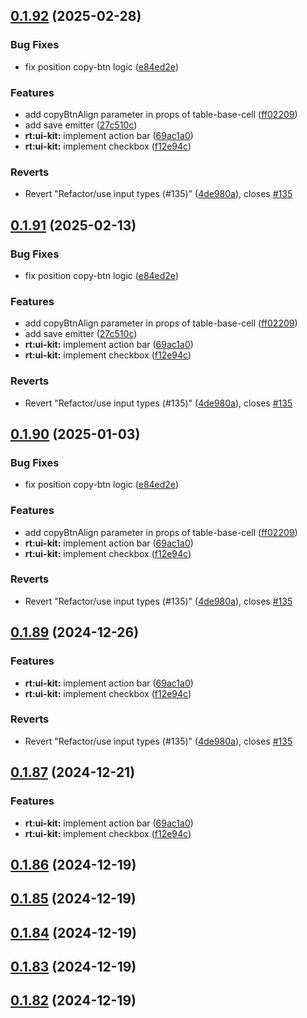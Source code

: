 ## [0.1.92](https://github.com/Eyhenij/rt-tools/compare/0.1.81...0.1.92) (2025-02-28)

### Bug Fixes

- fix position copy-btn logic ([e84ed2e](https://github.com/Eyhenij/rt-tools/commit/e84ed2e94e7e91f521010e940454b28f7a055c46))

### Features

- add copyBtnAlign parameter in props of table-base-cell ([ff02209](https://github.com/Eyhenij/rt-tools/commit/ff0220986c0a91555afae8a31e09a813ca7e12ce))
- add save emitter ([27c510c](https://github.com/Eyhenij/rt-tools/commit/27c510c9d9898cfbce4d36534f5ed012fd6ff959))
- **rt:ui-kit:** implement action bar ([69ac1a0](https://github.com/Eyhenij/rt-tools/commit/69ac1a0afb37d090a9fe11e3d662d8a7437d049b))
- **rt:ui-kit:** implement checkbox ([f12e94c](https://github.com/Eyhenij/rt-tools/commit/f12e94c7cd735f1931bfb59a4efbdd346886b412))

### Reverts

- Revert "Refactor/use input types (#135)" ([4de980a](https://github.com/Eyhenij/rt-tools/commit/4de980ade8e805e596f74a15f6752c6a837d7ffe)), closes [#135](https://github.com/Eyhenij/rt-tools/issues/135)

## [0.1.91](https://github.com/Eyhenij/rt-tools/compare/0.1.81...0.1.91) (2025-02-13)

### Bug Fixes

- fix position copy-btn logic ([e84ed2e](https://github.com/Eyhenij/rt-tools/commit/e84ed2e94e7e91f521010e940454b28f7a055c46))

### Features

- add copyBtnAlign parameter in props of table-base-cell ([ff02209](https://github.com/Eyhenij/rt-tools/commit/ff0220986c0a91555afae8a31e09a813ca7e12ce))
- add save emitter ([27c510c](https://github.com/Eyhenij/rt-tools/commit/27c510c9d9898cfbce4d36534f5ed012fd6ff959))
- **rt:ui-kit:** implement action bar ([69ac1a0](https://github.com/Eyhenij/rt-tools/commit/69ac1a0afb37d090a9fe11e3d662d8a7437d049b))
- **rt:ui-kit:** implement checkbox ([f12e94c](https://github.com/Eyhenij/rt-tools/commit/f12e94c7cd735f1931bfb59a4efbdd346886b412))

### Reverts

- Revert "Refactor/use input types (#135)" ([4de980a](https://github.com/Eyhenij/rt-tools/commit/4de980ade8e805e596f74a15f6752c6a837d7ffe)), closes [#135](https://github.com/Eyhenij/rt-tools/issues/135)

## [0.1.90](https://github.com/Eyhenij/rt-tools/compare/0.1.81...0.1.90) (2025-01-03)

### Bug Fixes

- fix position copy-btn logic ([e84ed2e](https://github.com/Eyhenij/rt-tools/commit/e84ed2e94e7e91f521010e940454b28f7a055c46))

### Features

- add copyBtnAlign parameter in props of table-base-cell ([ff02209](https://github.com/Eyhenij/rt-tools/commit/ff0220986c0a91555afae8a31e09a813ca7e12ce))
- **rt:ui-kit:** implement action bar ([69ac1a0](https://github.com/Eyhenij/rt-tools/commit/69ac1a0afb37d090a9fe11e3d662d8a7437d049b))
- **rt:ui-kit:** implement checkbox ([f12e94c](https://github.com/Eyhenij/rt-tools/commit/f12e94c7cd735f1931bfb59a4efbdd346886b412))

### Reverts

- Revert "Refactor/use input types (#135)" ([4de980a](https://github.com/Eyhenij/rt-tools/commit/4de980ade8e805e596f74a15f6752c6a837d7ffe)), closes [#135](https://github.com/Eyhenij/rt-tools/issues/135)

## [0.1.89](https://github.com/Eyhenij/rt-tools/compare/0.1.81...0.1.89) (2024-12-26)

### Features

- **rt:ui-kit:** implement action bar ([69ac1a0](https://github.com/Eyhenij/rt-tools/commit/69ac1a0afb37d090a9fe11e3d662d8a7437d049b))
- **rt:ui-kit:** implement checkbox ([f12e94c](https://github.com/Eyhenij/rt-tools/commit/f12e94c7cd735f1931bfb59a4efbdd346886b412))

### Reverts

- Revert "Refactor/use input types (#135)" ([4de980a](https://github.com/Eyhenij/rt-tools/commit/4de980ade8e805e596f74a15f6752c6a837d7ffe)), closes [#135](https://github.com/Eyhenij/rt-tools/issues/135)

## [0.1.87](https://github.com/Eyhenij/rt-tools/compare/0.1.81...0.1.87) (2024-12-21)

### Features

- **rt:ui-kit:** implement action bar ([69ac1a0](https://github.com/Eyhenij/rt-tools/commit/69ac1a0afb37d090a9fe11e3d662d8a7437d049b))
- **rt:ui-kit:** implement checkbox ([f12e94c](https://github.com/Eyhenij/rt-tools/commit/f12e94c7cd735f1931bfb59a4efbdd346886b412))

## [0.1.86](https://github.com/Eyhenij/rt-tools/compare/0.1.81...0.1.86) (2024-12-19)

## [0.1.85](https://github.com/Eyhenij/rt-tools/compare/0.1.81...0.1.85) (2024-12-19)

## [0.1.84](https://github.com/Eyhenij/rt-tools/compare/0.1.81...0.1.84) (2024-12-19)

## [0.1.83](https://github.com/Eyhenij/rt-tools/compare/0.1.81...0.1.83) (2024-12-19)

## [0.1.82](https://github.com/Eyhenij/rt-tools/compare/0.1.81...0.1.82) (2024-12-19)
